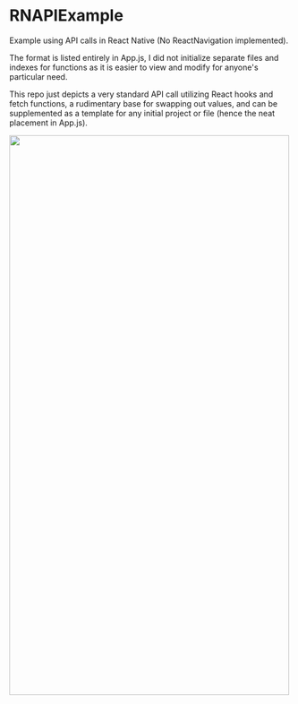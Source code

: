 # RNAPIExample
Example using API calls in React Native (No ReactNavigation implemented).

The format is listed entirely in App.js, I did not initialize separate files and indexes for functions as it is easier to view and modify for anyone's particular need.

This repo just depicts a very standard API call utilizing React hooks and fetch functions, a rudimentary base for swapping out values, and can be supplemented as a template for any initial project or file (hence the neat placement in App.js).


<img src="https://user-images.githubusercontent.com/90425848/166072824-70fe8730-3f88-430e-b7b3-e95a6c5d8da6.png" width="500" height="1000" />
